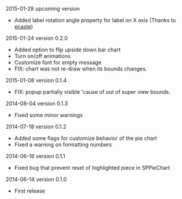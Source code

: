 2015-01-28 upcoming version

  * Added label rotation angle property for label on X axis (Thanks to [ecaste](https://github.com/ecaste))
  
2015-01-24 version 0.2.0

  * Added option to flip upside down bar chart
  * Turn on/off animations
  * Customize font for empty message
  * FIX: chart was not re-draw when its bounds changes.
  
2015-01-08 version 0.1.4

  * FIX: popup partially visible 'cause of out of super view bounds.
  
2014-08-04 version 0.1.3

  * Fixed some minor warnings

2014-07-18 version 0.1.2

  * Added some flags for customize behavior of the pie chart
  * Fixed a warning on formatting numbers

2014-06-16 version 0.1.1

  * Fixed bug that prevent reset of highlighted piece in SPPieChart

2014-06-14 version 0.1.0
 
  * First release
